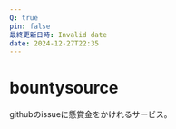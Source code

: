 ```yaml
---
Q: true
pin: false
最終更新日時: Invalid date
date: 2024-12-27T22:35
---
```

# bountysource

githubのissueに懸賞金をかけれるサービス。